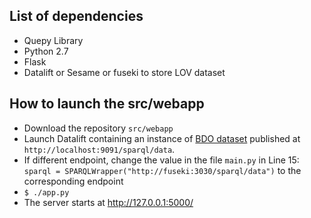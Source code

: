 ## List of dependencies

- Quepy Library 
- Python 2.7
- Flask 
- Datalift or Sesame or fuseki to store LOV dataset

## How to launch the src/webapp
- Download the repository `src/webapp`
- Launch Datalift  containing an instance of [BDO dataset](http://localhost:3333/dataset/bdo/) published at `http://localhost:9091/sparql/data`. 
- If different endpoint, change the value in the file `main.py` in Line 15: `sparql = SPARQLWrapper("http://fuseki:3030/sparql/data")` to the corresponding endpoint
- `$ ./app.py`  
- The server starts at http://127.0.0.1:5000/
